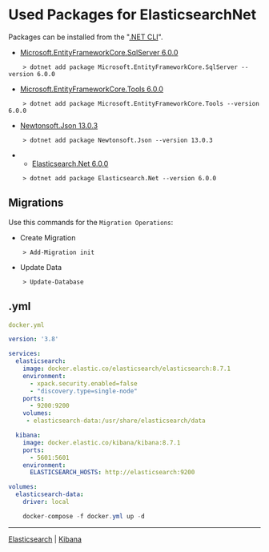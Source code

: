 # Used Packages for ElasticsearchNet 
Packages can be installed from the "[.NET CLI](https://learn.microsoft.com/tr-tr/dotnet/core/tools/)".
- [Microsoft.EntityFrameworkCore.SqlServer 6.0.0](https://www.nuget.org/packages/Microsoft.EntityFrameworkCore.SqlServer/6.0.0)
```
    > dotnet add package Microsoft.EntityFrameworkCore.SqlServer --version 6.0.0
```
- [Microsoft.EntityFrameworkCore.Tools 6.0.0](https://www.nuget.org/packages/Microsoft.EntityFrameworkCore.Tools/6.0.0)
```
    > dotnet add package Microsoft.EntityFrameworkCore.Tools --version 6.0.0
```
- [Newtonsoft.Json 13.0.3](https://www.nuget.org/packages/Newtonsoft.Json/13.0.3)
```
    > dotnet add package Newtonsoft.Json --version 13.0.3
```
- + [Elasticsearch.Net 6.0.0](https://www.nuget.org/packages/Elasticsearch.Net/6.0.0)
```
    > dotnet add package Elasticsearch.Net --version 6.0.0
```

## Migrations
Use this commands for the `Migration Operations`:
- Create Migration  
```
    > Add-Migration init
```
- Update Data   
```
    > Update-Database
```

## .yml
```yml
docker.yml

version: '3.8'

services:
  elasticsearch:
    image: docker.elastic.co/elasticsearch/elasticsearch:8.7.1
    environment:
      - xpack.security.enabled=false
      - "discovery.type=single-node"
    ports: 
      - 9200:9200
    volumes:
     - elasticsearch-data:/usr/share/elasticsearch/data

  kibana:
    image: docker.elastic.co/kibana/kibana:8.7.1
    ports:
      - 5601:5601
    environment:
      ELASTICSEARCH_HOSTS: http://elasticsearch:9200

volumes:
  elasticsearch-data:
    driver: local
```
```cs
    docker-compose -f docker.yml up -d
```
--------
[Elasticsearch](https://hub.docker.com/_/elasticsearch) |  [Kibana](https://hub.docker.com/_/kibana)  
